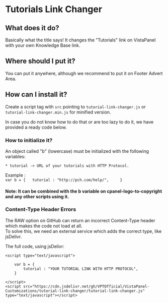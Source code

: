 # Tutorials Link Changer

## What does it do?  
Basically what the title says! It changes the "Tutorials" link on VistaPanel with your own Knowledge Base link.  

## Where should I put it?  
You can put it anywhere, although we recommend to put it on Footer Advert Area.  

## How can I install it?   
Create a script tag with `src` pointing to `tutorial-link-changer.js` or `tutorial-link-changer.min.js` for minified version.  

In case you do not know how to do that or are too lazy to do it, we have provided a ready code below.  

### How to initialize it?
An object called "b" (lowercase) must be initialized with the following variables:  

    * tutorial -> URL of your tutorials with HTTP Protocol.  

Example :  
    ```
    var b = {  
        tutorial : "http://pch.com/help/",    
    }  
    ```
#### Note: It can be combined with the b variable on cpanel-logo-to-copyright and any other scripts using it.  


###  Content-Type Header Errors
The RAW option on GitHub can return an incorrect Content-Type header which makes the code not load at all.  
To solve this, we need an external service which adds the correct type, like jsDelivr.

The full code, using jsDelivr:

```
<script type="text/javascript">  

    var b = {  
        tutorial : "YOUR TUTORIAL LINK WITH HTTP PROTOCOL",   
    }  

</script>  
<script src="https://cdn.jsdelivr.net/gh/VPTOfficial/VistaPanel-Customizations/tutorial-link-changer/tutorial-link-changer.js" type="text/javascript"></script>  
```
